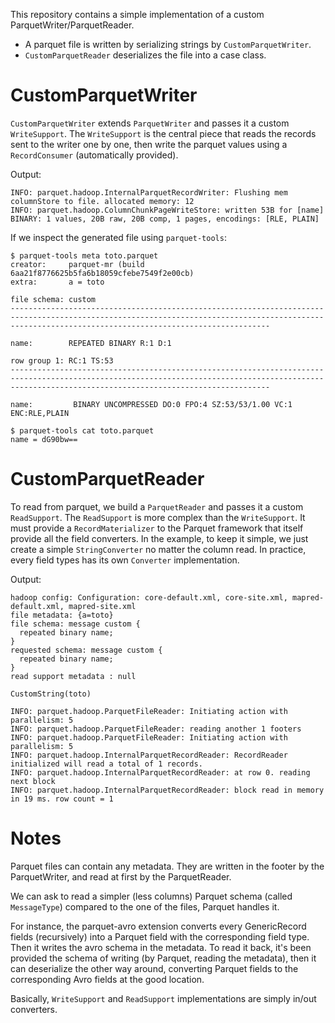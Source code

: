 This repository contains a simple implementation of a custom ParquetWriter/ParquetReader.

- A parquet file is written by serializing strings by `CustomParquetWriter`.
- `CustomParquetReader` deserializes the file into a case class.

# CustomParquetWriter

`CustomParquetWriter` extends `ParquetWriter` and passes it a custom `WriteSupport`.
The `WriteSupport` is the central piece that reads the records sent to the writer one by one, then write the parquet values using a `RecordConsumer` (automatically provided).

Output:

```
INFO: parquet.hadoop.InternalParquetRecordWriter: Flushing mem columnStore to file. allocated memory: 12
INFO: parquet.hadoop.ColumnChunkPageWriteStore: written 53B for [name] BINARY: 1 values, 20B raw, 20B comp, 1 pages, encodings: [RLE, PLAIN]
```

If we inspect the generated file using `parquet-tools`:

```
$ parquet-tools meta toto.parquet
creator:     parquet-mr (build 6aa21f8776625b5fa6b18059cfebe7549f2e00cb)
extra:       a = toto

file schema: custom
------------------------------------------------------------------------------------------------------------------------------------------------------------------------------------------------------

name:        REPEATED BINARY R:1 D:1

row group 1: RC:1 TS:53
------------------------------------------------------------------------------------------------------------------------------------------------------------------------------------------------------

name:         BINARY UNCOMPRESSED DO:0 FPO:4 SZ:53/53/1.00 VC:1 ENC:RLE,PLAIN

$ parquet-tools cat toto.parquet
name = dG90bw==
```

# CustomParquetReader

To read from parquet, we build a `ParquetReader` and passes it a custom `ReadSupport`.
The `ReadSupport` is more complex than the `WriteSupport`.
It must provide a `RecordMaterializer` to the Parquet framework that itself provide all the field converters.
In the example, to keep it simple, we just create a simple `StringConverter` no matter the column read. In practice, every field types has its own `Converter` implementation.

Output: 

```
hadoop config: Configuration: core-default.xml, core-site.xml, mapred-default.xml, mapred-site.xml
file metadata: {a=toto}
file schema: message custom {
  repeated binary name;
}
requested schema: message custom {
  repeated binary name;
}
read support metadata : null

CustomString(toto)

INFO: parquet.hadoop.ParquetFileReader: Initiating action with parallelism: 5
INFO: parquet.hadoop.ParquetFileReader: reading another 1 footers
INFO: parquet.hadoop.ParquetFileReader: Initiating action with parallelism: 5
INFO: parquet.hadoop.InternalParquetRecordReader: RecordReader initialized will read a total of 1 records.
INFO: parquet.hadoop.InternalParquetRecordReader: at row 0. reading next block
INFO: parquet.hadoop.InternalParquetRecordReader: block read in memory in 19 ms. row count = 1
```

# Notes

Parquet files can contain any metadata.
They are written in the footer by the ParquetWriter, and read at first by the ParquetReader.

We can ask to read a simpler (less columns) Parquet schema (called `MessageType`) compared to the one of the files, Parquet handles it.

For instance, the parquet-avro extension converts every GenericRecord fields (recursively) into a Parquet field with the corresponding field type.
Then it writes the avro schema in the metadata.
To read it back, it's been provided the schema of writing (by Parquet, reading the metadata), then it can deserialize the other way around, converting Parquet fields to the corresponding Avro fields at the good location.

Basically, `WriteSupport` and `ReadSupport` implementations are simply in/out converters.
